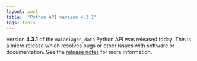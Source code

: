 ```yaml
---
layout: post
title:  "Python API version 4.3.1"
tags: tools
---
```


Version <strong>4.3.1</strong> of the `malariagen_data` Python API was
released today. This is a micro release which resolves bugs or other
issues with software or documentation. See the [release
notes](https://github.com/malariagen/malariagen-data-python/releases/tag/v4.3.1)
for more information.
